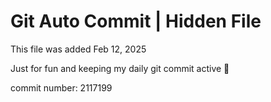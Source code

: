 # Git Auto Commit | Hidden File

This file was added Feb 12, 2025

Just for fun and keeping my daily git commit active 🤪

commit number: 2117199
